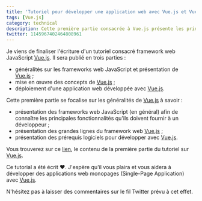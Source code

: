 ```yaml
---
title: 'Tutoriel pour développer une application web avec Vue.js et Vue CLI : généralités (partie 1)'
tags: [Vue.js]
category: technical
description: Cette première partie consacrée à Vue.js présente les principaux concepts qu'un framework web JavaScript nouvelle génération doit proposer et comment ils ont été intégrés dans Vue.js.
twitter: 1145967402464808961
---
```


Je viens de finaliser l'écriture d'un tutoriel consacré framework web JavaScript [Vue.js](https://vuejs.org/). Il sera publié en trois parties :

* généralités sur les frameworks web JavaScript et présentation de [Vue.js](https://vuejs.org/) ;
* mise en œuvre des concepts de [Vue.js](https://vuejs.org/) ;
* déploiement d'une application web développée avec [Vue.js](https://vuejs.org/).

Cette première partie se focalise sur les généralités de [Vue.js](https://vuejs.org/) à savoir :

* présentation des frameworks web JavaScript (en général) afin de connaître les principales fonctionnalités qu'ils doivent fournir à un développeur ;
* présentation des grandes lignes du framework web [Vue.js](https://vuejs.org/) ;
* présentation des prérequis logiciels pour développer avec [Vue.js](https://vuejs.org/).

Vous trouverez sur ce [lien](/web/vuejs-generalites-part1), le contenu de la première partie du tutoriel sur [Vue.js](https://vuejs.org/).

Ce tutorial a été écrit ❤️. J'espère qu'il vous plaira et vous aidera à développer des applications web monopages (Single-Page Application) avec [Vue.js](https://vuejs.org/).

N'hésitez pas à laisser des commentaires sur le fil Twitter prévu à cet effet.
